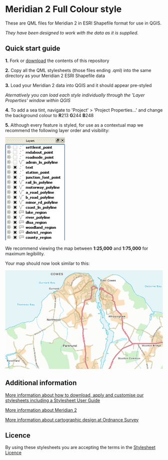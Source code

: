 # Meridian 2 Full Colour style

These are QML files for Meridian 2 in ESRI Shapefile format for use in QGIS.

*They have been designed to work with the data as it is supplied.*

## Quick start guide

**1.**  Fork or [download](https://github.com/OrdnanceSurvey/Meridian2-stylesheets/archive/master.zip) the contents of this repository

**2.**  Copy all the QML stylesheets (those files ending .qml) into the same directory as your Meridian 2 ESRI Shapefile data

**3.**  Load your Meridian 2 data into QGIS and it should appear pre-styled

*Aternatively you can load each style individually through the 'Layer Properties' window within QGIS*

**4.**  To add a sea tint, navigate to 'Project' > 'Project Properties...' and change the background colour to **R**213 **G**244 **B**248

**5.**  Although every feature is styled, for use as a contextual map we recommend the following layer order and visibility:

  ![Screenshot](https://github.com/OrdnanceSurvey/Meridian2-stylesheets/raw/master/ESRI%20Shapefile%20stylesheets/QGIS%20stylesheets%20(QML)/Full%20Colour%20style/images/M2_layer_order.PNG "Recommended layer order for Meridian 2")

We recommend viewing the map between **1:25,000** and **1:75,000** for maximum legibility.

Your map should now look similar to this: 

  ![Screenshot](https://github.com/OrdnanceSurvey/Meridian2-stylesheets/raw/master/ESRI%20Shapefile%20stylesheets/QGIS%20stylesheets%20(QML)/Full%20Colour%20style/images/M2_FC_screenshot.PNG "Screenshot of Meridian2 at 1:50,000")

## Additional information

[More information about how to download, apply and customise our stylesheets including a Stylesheet User Guide](http://www.ordnancesurvey.co.uk/resources/carto-design/cartographic-stylesheets.html)

[More information about Meridian 2](http://www.ordnancesurvey.co.uk/business-and-government/products/meridian2.html)

[More information about cartographic design at Ordnance Survey](https://www.ordnancesurvey.co.uk/resources/carto-design/)

## Licence

By using these stylesheets you are accepting the terms in the [Stylesheet Licence](http://www.ordnancesurvey.co.uk/docs/licences/stylesheet-licence-v2.pdf)
